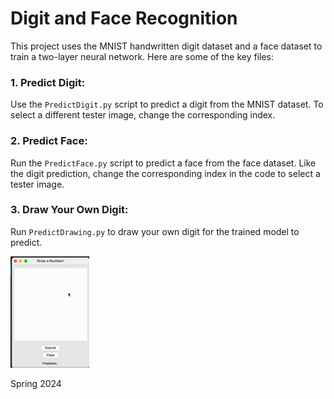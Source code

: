 # Digit and Face Recognition

This project uses the MNIST handwritten digit dataset and a face dataset to train a two-layer neural network. Here are some of the key files:

### 1. **Predict Digit**:
   Use the `PredictDigit.py` script to predict a digit from the MNIST dataset. To select a different tester image, change the corresponding index.

### 2. **Predict Face**:
   Run the `PredictFace.py` script to predict a face from the face dataset. Like the digit prediction, change the corresponding index in the code to select a tester image.

### 3. **Draw Your Own Digit**:
   Run `PredictDrawing.py` to draw your own digit for the trained model to predict.


<img src="gifdrawing.gif" width="25%" />

Spring 2024

